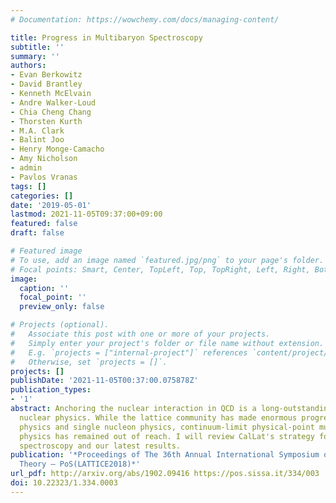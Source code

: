 ```yaml
---
# Documentation: https://wowchemy.com/docs/managing-content/

title: Progress in Multibaryon Spectroscopy
subtitle: ''
summary: ''
authors:
- Evan Berkowitz
- David Brantley
- Kenneth McElvain
- Andre Walker-Loud
- Chia Cheng Chang
- Thorsten Kurth
- M.A. Clark
- Balint Joo
- Henry Monge-Camacho
- Amy Nicholson
- admin
- Pavlos Vranas
tags: []
categories: []
date: '2019-05-01'
lastmod: 2021-11-05T09:37:00+09:00
featured: false
draft: false

# Featured image
# To use, add an image named `featured.jpg/png` to your page's folder.
# Focal points: Smart, Center, TopLeft, Top, TopRight, Left, Right, BottomLeft, Bottom, BottomRight.
image:
  caption: ''
  focal_point: ''
  preview_only: false

# Projects (optional).
#   Associate this post with one or more of your projects.
#   Simply enter your project's folder or file name without extension.
#   E.g. `projects = ["internal-project"]` references `content/project/deep-learning/index.md`.
#   Otherwise, set `projects = []`.
projects: []
publishDate: '2021-11-05T00:37:00.075878Z'
publication_types:
- '1'
abstract: Anchoring the nuclear interaction in QCD is a long-outstanding problem in
  nuclear physics. While the lattice community has made enormous progress in mesonic
  physics and single nucleon physics, continuum-limit physical-point multi-nucleon
  physics has remained out of reach. I will review CalLat's strategy for multi-nucleon
  spectroscopy and our latest results.
publication: '*Proceedings of The 36th Annual International Symposium on Lattice Field
  Theory — PoS(LATTICE2018)*'
url_pdf: http://arxiv.org/abs/1902.09416 https://pos.sissa.it/334/003
doi: 10.22323/1.334.0003
---
```

